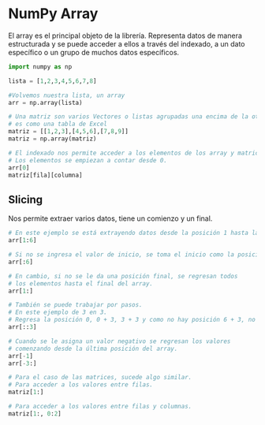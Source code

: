 # NumPy Array

El array es el principal objeto de la librería. Representa datos de manera estructurada y se puede acceder a ellos a través del indexado, a un dato específico o un grupo de muchos datos específicos.

```python
import numpy as np

lista = [1,2,3,4,5,6,7,8]

#Volvemos nuestra lista, un array
arr = np.array(lista)

# Una matriz son varios Vectores o listas agrupadas una encima de la otra, 
# es como una tabla de Excel
matriz = [[1,2,3],[4,5,6],[7,8,9]]
matriz = np.array(matriz)

# El indexado nos permite acceder a los elementos de los array y matrices
# Los elementos se empiezan a contar desde 0.
arr[0]
matriz[fila][columna]
```

## Slicing

Nos permite extraer varios datos, tiene un comienzo y un final.

```python
# En este ejemplo se está extrayendo datos desde la posición 1 hasta la 5.
arr[1:6]

# Si no se ingresa el valor de inicio, se toma el inicio como la posición 0.
arr[:6]

# En cambio, si no se le da una posición final, se regresan todos 
# los elementos hasta el final del array.
arr[1:]

# También se puede trabajar por pasos.
# En este ejemplo de 3 en 3.
# Regresa la posición 0, 0 + 3, 3 + 3 y como no hay posición 6 + 3, no se regrese nada.
arr[::3]

# Cuando se le asigna un valor negativo se regresan los valores 
# comenzando desde la última posición del array.
arr[-1]
arr[-3:]

# Para el caso de las matrices, sucede algo similar.
# Para acceder a los valores entre filas.
matriz[1:]

# Para acceder a los valores entre filas y columnas.
matriz[1:, 0:2]
```
